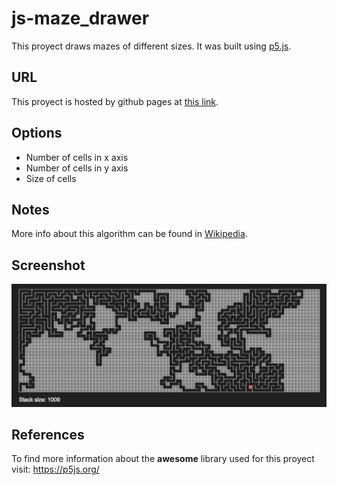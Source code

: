 # js-maze_drawer
This proyect draws mazes of different sizes. It was built using <a href="https://p5js.org/">p5.js</a>.
## URL
This proyect is hosted by github pages at <a href="https://pabloqb2000.github.io/js-maze_drawer/">this link</a>.
## Options
  - Number of cells in x axis
  - Number of cells in y axis
  - Size of cells
## Notes
More info about this algorithm can be found in <a href="https://en.wikipedia.org/wiki/Maze_generation_algorithm">Wikipedia</a>.
## Screenshot
<img src="imgs/screenshot01.png"></img>
## References
To find more information about the <b>awesome</b> library used for this proyect visit:
<a href="https://p5js.org/"> https://p5js.org/ </a>
